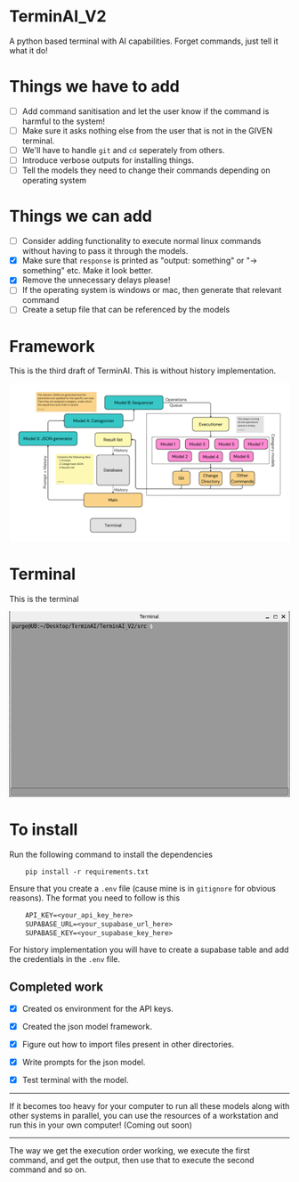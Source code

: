 # TerminAI_V2

A python based terminal with AI capabilities. Forget commands, just tell it what it do!

# Things we have to add

- [ ] Add command sanitisation and let the user know if the command is harmful to the system!
- [ ] Make sure it asks nothing else from the user that is not in the GIVEN terminal.
- [ ] We'll have to handle `git` and `cd` seperately from others. 
- [ ] Introduce verbose outputs for installing things.
- [ ] Tell the models they need to change their commands depending on operating system 

# Things we can add

- [ ] Consider adding functionality to execute normal linux commands without having to pass it through the models.
- [x] Make sure that `response` is printed as "output: something" or "-> something" etc. Make it look better.
- [x] Remove the unnecessary delays please!
- [ ] If the operating system is windows or mac, then generate that relevant command
- [ ] Create a setup file that can be referenced by the models

# Framework 

This is the third draft of TerminAI. This is without history implementation.

![TerminAI](./utils/images/TerminAI_V2_draft_5.png)

# Terminal

This is the terminal

![Terminal](./utils/Terminal_GUI/images/terminal_2.png)

# To install

Run the following command to install the dependencies

		pip install -r requirements.txt

Ensure that you create a `.env` file (cause mine is in `gitignore` for obvious reasons). The format you need to follow is this

		API_KEY=<your_api_key_here>
		SUPABASE_URL=<your_supabase_url_here>
		SUPABASE_KEY=<your_supabase_key_here>

For history implementation you will have to create a supabase table and add the credentials in the `.env` file.

## Completed work

- [x] Created os environment for the API keys.
- [x] Created the json model framework.
- [x] Figure out how to import files present in other directories.
- [x] Write prompts for the json model.
- [x] Test terminal with the model.


---

If it becomes too heavy for your computer to run all these models along with other systems in parallel, you can use the resources of a workstation and run this in your own computer! (Coming out soon)

---

The way we get the execution order working, we execute the first command, and get the output, then use that to execute the second command and so on.
